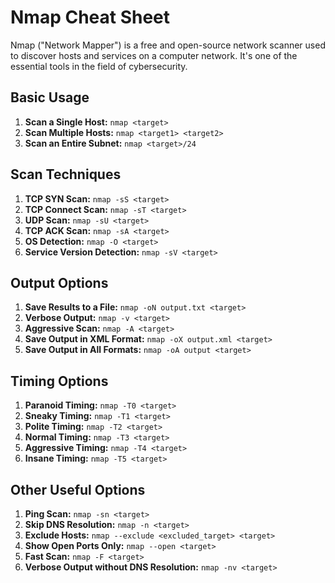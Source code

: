 # Nmap Cheat Sheet

Nmap ("Network Mapper") is a free and open-source network scanner used to discover hosts and services on a computer network. It's one of the essential tools in the field of cybersecurity.

## Basic Usage

1. **Scan a Single Host:** `nmap <target>`
2. **Scan Multiple Hosts:** `nmap <target1> <target2>`
3. **Scan an Entire Subnet:** `nmap <target>/24`

## Scan Techniques

1. **TCP SYN Scan:** `nmap -sS <target>`
2. **TCP Connect Scan:** `nmap -sT <target>`
3. **UDP Scan:** `nmap -sU <target>`
4. **TCP ACK Scan:** `nmap -sA <target>`
5. **OS Detection:** `nmap -O <target>`
6. **Service Version Detection:** `nmap -sV <target>`

## Output Options

1. **Save Results to a File:** `nmap -oN output.txt <target>`
2. **Verbose Output:** `nmap -v <target>`
3. **Aggressive Scan:** `nmap -A <target>`
4. **Save Output in XML Format:** `nmap -oX output.xml <target>`
5. **Save Output in All Formats:** `nmap -oA output <target>`

## Timing Options

1. **Paranoid Timing:** `nmap -T0 <target>`
2. **Sneaky Timing:** `nmap -T1 <target>`
3. **Polite Timing:** `nmap -T2 <target>`
4. **Normal Timing:** `nmap -T3 <target>`
5. **Aggressive Timing:** `nmap -T4 <target>`
6. **Insane Timing:** `nmap -T5 <target>`

## Other Useful Options

1. **Ping Scan:** `nmap -sn <target>`
2. **Skip DNS Resolution:** `nmap -n <target>`
3. **Exclude Hosts:** `nmap --exclude <excluded_target> <target>`
4. **Show Open Ports Only:** `nmap --open <target>`
5. **Fast Scan:** `nmap -F <target>`
6. **Verbose Output without DNS Resolution:** `nmap -nv <target>`